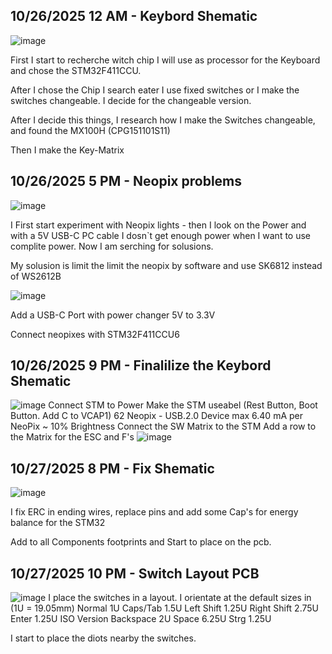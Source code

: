 <!--
  ===================    !!READ THIS NOTICE!!   ====================
  DO NOT edit this file manually. Your changes WILL BE OVERWRITTEN!
  This journal is auto generated and updated by Hack Club Blueprint.
  To edit this file, please edit your journal entries on Blueprint.
  ==================================================================
-->

## 10/26/2025 12 AM - Keybord Shematic  

![image](https://blueprint.hackclub.com/user-attachments/blobs/proxy/eyJfcmFpbHMiOnsiZGF0YSI6NTU1OSwicHVyIjoiYmxvYl9pZCJ9fQ==--b494d51792962c1170bfe078649ed283c70b18f2/image.png)

First I start to recherche witch chip I will use as processor for the Keyboard and chose the STM32F411CCU.

After I chose the Chip I search eater I use fixed switches or I make the switches changeable. I decide for the changeable version.

After I decide this things, I research how I make the Switches changeable, and found the MX100H (CPG151101S11)

Then I make the Key-Matrix  

## 10/26/2025 5 PM - Neopix problems  

![image](https://blueprint.hackclub.com/user-attachments/blobs/proxy/eyJfcmFpbHMiOnsiZGF0YSI6NTcyNywicHVyIjoiYmxvYl9pZCJ9fQ==--9bacc1acf2a8f104f4fce81ec577e662fcf08f67/image.png)

I First start experiment with Neopix lights - then I look on the Power and with a 5V USB-C PC cable I dosn`t get enough power when I want to use complite power. Now I am serching for solusions.

My solusion is limit the limit the neopix by software and use SK6812 instead of WS2612B

![image](https://blueprint.hackclub.com/user-attachments/blobs/proxy/eyJfcmFpbHMiOnsiZGF0YSI6NTczOCwicHVyIjoiYmxvYl9pZCJ9fQ==--15ca82e81351f8399a6546c03a1b45cc824cdbb9/image.png)

Add a USB-C Port with power changer 5V to 3.3V

Connect neopixes with STM32F411CCU6

  

## 10/26/2025 9 PM - Finalilize the Keybord Shematic  

![image](https://blueprint.hackclub.com/user-attachments/blobs/proxy/eyJfcmFpbHMiOnsiZGF0YSI6NTc5NSwicHVyIjoiYmxvYl9pZCJ9fQ==--0640ca1344326eceb00a9669ffc15db0a965336a/image.png)
Connect STM to Power
Make the STM useabel (Rest Button, Boot Button. Add C to VCAP1)
62 Neopix - USB.2.0 Device max 6.40 mA per NeoPix ~ 10% Brightness
Connect the SW Matrix to the STM
Add a row to the Matrix for the ESC and F's
![image](https://blueprint.hackclub.com/user-attachments/blobs/proxy/eyJfcmFpbHMiOnsiZGF0YSI6NTc5NiwicHVyIjoiYmxvYl9pZCJ9fQ==--3e7313b9fe36334ab39feb832d6620eea345ce6c/image.png)
  

## 10/27/2025 8 PM - Fix Shematic  

![image](https://blueprint.hackclub.com/user-attachments/blobs/proxy/eyJfcmFpbHMiOnsiZGF0YSI6NjA0MCwicHVyIjoiYmxvYl9pZCJ9fQ==--d5b10858e30f07e7a44f22cf5332d255c61c177d/image.png)

I fix ERC in ending wires, replace pins and add some Cap's for energy balance for the STM32

Add to all Components footprints and Start to place on the pcb.  

## 10/27/2025 10 PM - Switch Layout PCB  

![image](https://blueprint.hackclub.com/user-attachments/blobs/proxy/eyJfcmFpbHMiOnsiZGF0YSI6NjA2MCwicHVyIjoiYmxvYl9pZCJ9fQ==--8bc98a6f967f5aca1cc01274ac94a7c151f1d2de/image.png)
I place the switches in a layout. I orientate at the default sizes in (1U = 19.05mm)
Normal 1U
Caps/Tab 1.5U
Left Shift 1.25U
Right Shift 2.75U
Enter 1.25U ISO Version
Backspace 2U
Space 6.25U
Strg 1.25U

I start to place the diots nearby the switches.  

